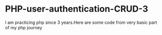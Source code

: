 # PHP-user-authentication-CRUD-3
I am practicing php since 3 years.Here are some code from very basic part of my php journey
